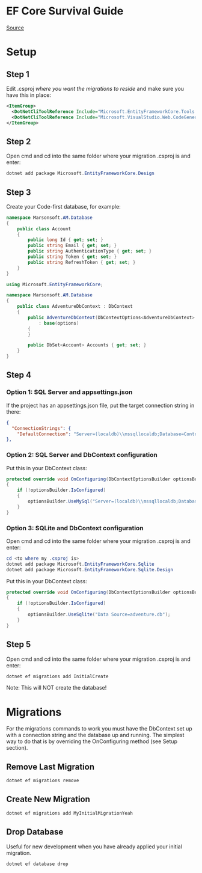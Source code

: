 # EF Core Survival Guide

[Source](https://docs.microsoft.com/en-us/aspnet/core/data/ef-mvc/migrations)

# Setup
## Step 1
Edit .csproj _where you want the migrations to reside_ and make sure you have this in place:
```xml
<ItemGroup>
  <DotNetCliToolReference Include="Microsoft.EntityFrameworkCore.Tools.DotNet" Version="2.0.0" />
  <DotNetCliToolReference Include="Microsoft.VisualStudio.Web.CodeGeneration.Tools" Version="2.0.0" />
</ItemGroup>
```
## Step 2
Open cmd and cd into the same folder where your migration .csproj is and enter:
```powershell
dotnet add package Microsoft.EntityFrameworkCore.Design 
```

## Step 3
Create your Code-first database, for example:
```C#
namespace Marsonsoft.AM.Database
{
    public class Account
    {
        public long Id { get; set; }
        public string Email { get; set; }
        public string AuthenticationType { get; set; }
        public string Token { get; set; }
        public string RefreshToken { get; set; }
    }
}

using Microsoft.EntityFrameworkCore;

namespace Marsonsoft.AM.Database
{
    public class AdventureDbContext : DbContext
    {
        public AdventureDbContext(DbContextOptions<AdventureDbContext> options)
            : base(options)
        {
        }

        public DbSet<Account> Accounts { get; set; }
    }
}    
```
## Step 4
### Option 1: SQL Server and appsettings.json
If the project has an appsettings.json file, put the target connection string in there:
```json
{
  "ConnectionStrings": {
    "DefaultConnection": "Server=(localdb)\\mssqllocaldb;Database=ContosoUniversity2;Trusted_Connection=True;MultipleActiveResultSets=true"
},
```
### Option 2: SQL Server and DbContext configuration
Put this in your DbContext class:
```c#
protected override void OnConfiguring(DbContextOptionsBuilder optionsBuilder)
{
    if (!optionsBuilder.IsConfigured)
    {
        optionsBuilder.UseMySql("Server=(localdb)\\mssqllocaldb;Database=ContosoUniversity2;Trusted_Connection=True;MultipleActiveResultSets=true ");
    }
}
```
### Option 3: SQLite and DbContext configuration
Open cmd and cd into the same folder where your migration .csproj is and enter:
```powershell
cd <to where my .csproj is>
dotnet add package Microsoft.EntityFrameworkCore.Sqlite  
dotnet add package Microsoft.EntityFrameworkCore.Sqlite.Design
```
Put this in your DbContext class:
```c#
protected override void OnConfiguring(DbContextOptionsBuilder optionsBuilder)
{
    if (!optionsBuilder.IsConfigured)
    {
        optionsBuilder.UseSqlite("Data Source=adventure.db");
    }
}
```
## Step 5
Open cmd and cd into the same folder where your migration .csproj is and enter:
```powershell
dotnet ef migrations add InitialCreate
```
Note: This will NOT create the database!

# Migrations

For the migrations commands to work you must have the DbContext set up with a connection string and the database up and running. The simplest way to do that is by overriding the OnConfiguring method (see Setup section).

## Remove Last Migration
```powershell
dotnet ef migrations remove
```

## Create New Migration
```powershell
dotnet ef migrations add MyInitialMigrationYeah
```

## Drop Database
Useful for new development when you have already applied your initial migration.
```powershell
dotnet ef database drop
```
